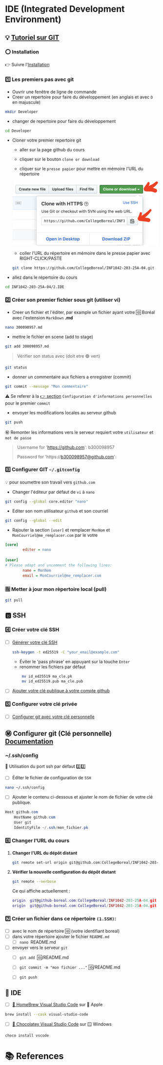# IDE (Integrated Development Environment)

## :bulb: [Tutoriel sur GIT](https://github.com/CollegeBoreal/Tutoriels/tree/main/0.GIT)

### :o: Installation

:point_right: Suivre l'[Installation](https://github.com/CollegeBoreal/Tutoriels/tree/main/0.GIT/Installation) 

### :one: Les premiers pas avec git

* Ouvrir une fenêtre de ligne de commande
* Creer un repertoire pour faire du développement (en anglais et avec `D` en majuscule)
```sh
mkdir Developer
```
* changer de repertoire pour faire du développement
```sh
cd Developer
```

* Cloner votre premier repertoire git

   - aller sur la page github du cours
   
   - cliquer sur le bouton `clone or download`
   
   - cliquer sur le `presse papier` pour mettre en mémoire l'URL du répertoire

   <img src="images/NomDeURL.png" width=482 heigth=212></image>

   - coller l'URL du répertoire en mémoire dans le presse papier avec RIGHT-CLICK/PASTE

   ```sh
   git clone https://github.com/CollegeBoreal/INF1042-203-25A-04.git
   ```
   
* allez dans le répertoire du cours

```sh
cd INF1042-203-25A-04/2.IDE
```

### :two: Créer son premier fichier sous git (utiliser vi)
* Creer un fichier et l'éditer, par example un fichier ayant votre :id: Boréal avec l'extension `MarkDown` $\textbf{.md}$
```sh
nano 300098957.md
```
* mettre le fichier en scene (add to stage)
```sh
git add 300098957.md
```
> Vérifier son status avec (doit etre :green_circle: vert)  
```sh
git status
```

* donner un commentaire aux fichiers a enregistrer (commit)
```sh
git commit --message "Mon commentaire"
```
:warning: Se referer à la [:point_right: section](#three-configurer-git-gitconfig) `Configuration d'informations personnelles` pour le premier `commit` 

* envoyer les modifications locales au serveur github
  
```sh
git push
```

:secret: Remonter les informations vers le serveur requiert votre `utilisateur` et `mot de passe`

> Username for 'https://github.com': b300098957
> 
> Password for 'https://b300098957@github.com':

### :three: Configurer GIT `~/.gitconfig`

:bulb: pour soumettre son travail vers `github.com`

* Changer l'éditeur par défaut de `vi` à `nano`

```sh
git config --global core.editor "nano"
```

* Editer son nom utilisateur `github` et son courriel

```sh
git config --global --edit
```

* Rajouter la section `[user]` et remplacer `MonNom` et `MonCourriel@me_remplacer.com` par le votre

```ini
[core]
        editor = nano

[user]
# Please adapt and uncomment the following lines:
        name = MonNom
        email = MonCourriel@me_remplacer.com
```

### :u6307: Metter à jour mon rèpertoire local (pull)
```sh
git pull 
```

## :b: SSH

### :four: Créer votre clé SSH

- [ ] [Générer votre clé SSH][SSH_KEY]
   ```sh
   ssh-keygen -t ed25519 -C "your_email@example.com"
   ```
   - Éviter le 'pass phrase' en appuyant sur la touche `Enter`
   - renommer les fichiers par défaut
     ```sh
      mv id_ed25519 ma_cle.pk
      mv id_ed25519.pub ma_cle.pub
     ```
     

- [ ] [Ajouter votre clé publique à votre compte github][SSH_KEY_ACCOUNT]


### :five: Configurer votre clé privée

- [ ] [Configurer git avec votre clé personnelle](https://github.com/CollegeBoreal/Tutoriels/tree/main/0.GIT#secret-configurer-git-clé-personnelle-documentation)

## :secret: Configurer git (Clé personnelle) [Documentation](https://docs.github.com/en/free-pro-team@latest/github/authenticating-to-github/adding-a-new-ssh-key-to-your-github-account)

### ~/.ssh/config

:pushpin: Utilisation du port ssh par défaut :two::two:

- [ ] Éditer le fichier de configuration de `SSH`

```sh
nano ~/.ssh/config
```

- [ ] Ajouter le contenu ci-dessous et ajuster le nom de fichier de votre clé publique.

```powershell
Host github.com
    HostName github.com
    User git
    IdentityFile ~/.ssh/mon_fichier.pk
```

### :six: Changer l'URL du cours

1. **Changer l’URL du dépôt distant**

   ```sh
   git remote set-url origin git@github.com:CollegeBoreal/INF1042-203-25A-04.git
   ```

2. **Vérifier la nouvelle configuration du dépôt distant**

   ```sh
   git remote --verbose
   ```

   Ce qui affiche actuellement :

   ```lua
   origin  git@github-boreal.com:CollegeBoreal/INF1042-203-25A-04.git (fetch)
   origin  git@github-boreal.com:CollegeBoreal/INF1042-203-25A-04.git (push)
   ```

### :seven: Créer un fichier dans ce répertoire `(1.SSH)`:

- [ ] avec le nom de répertoire :id: (votre identifiant boreal)
- [ ] dans votre répertoire ajouter le fichier `README.md`
  - [ ] `nano `README.md
- [ ] envoyer vers le serveur `git`
  - [ ] `git add `:id:/README.md
  - [ ] `git commit -m "mon fichier ..."` :id:/README.md
  - [ ] `git push`



## :toolbox: IDE

- [ ] [:beer: HomeBrew Visual Studio Code](https://formulae.brew.sh/cask/visual-studio-code) sur :apple: Apple

```sh
brew install --cask visual-studio-code
```

- [ ] [:chocolate_bar: Chocolatey Visual Studio Code](https://community.chocolatey.org/packages/vscode) sur :window: Windows

```sh
choco install vscode
```

# :books: References

[SSH_KEY]: https://docs.github.com/en/authentication/connecting-to-github-with-ssh/generating-a-new-ssh-key-and-adding-it-to-the-ssh-agent#generating-a-new-ssh-key
[SSH_KEY_ACCOUNT]: https://docs.github.com/en/authentication/connecting-to-github-with-ssh/adding-a-new-ssh-key-to-your-github-account#adding-a-new-ssh-key-to-your-account


